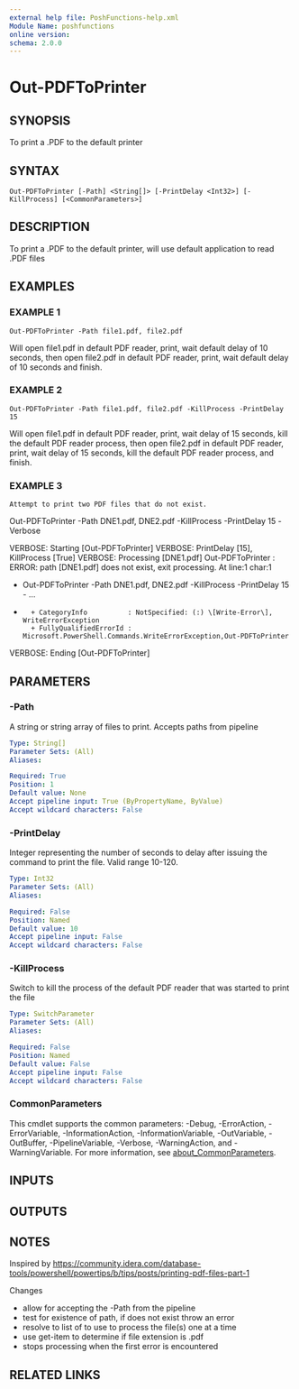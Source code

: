 ```yaml
---
external help file: PoshFunctions-help.xml
Module Name: poshfunctions
online version:
schema: 2.0.0
---
```


# Out-PDFToPrinter

## SYNOPSIS
To print a .PDF to the default printer

## SYNTAX

```
Out-PDFToPrinter [-Path] <String[]> [-PrintDelay <Int32>] [-KillProcess] [<CommonParameters>]
```

## DESCRIPTION
To print a .PDF to the default printer, will use default application to read .PDF files

## EXAMPLES

### EXAMPLE 1
```
Out-PDFToPrinter -Path file1.pdf, file2.pdf
```

Will open file1.pdf in default PDF reader, print, wait default delay of 10 seconds, then open file2.pdf in default
PDF reader, print, wait default delay of 10 seconds and finish.

### EXAMPLE 2
```
Out-PDFToPrinter -Path file1.pdf, file2.pdf -KillProcess -PrintDelay 15
```

Will open file1.pdf in default PDF reader, print, wait delay of 15 seconds, kill the default PDF reader process,
then open file2.pdf in default PDF reader, print, wait delay of 15 seconds, kill the default PDF reader process, and finish.

### EXAMPLE 3
```
Attempt to print two PDF files that do not exist.
```

Out-PDFToPrinter -Path DNE1.pdf, DNE2.pdf -KillProcess -PrintDelay 15 -Verbose

VERBOSE: Starting \[Out-PDFToPrinter\]
VERBOSE: PrintDelay \[15\], KillProcess \[True\]
VERBOSE: Processing \[DNE1.pdf\]
Out-PDFToPrinter : ERROR: path \[DNE1.pdf\] does not exist, exit processing.
At line:1 char:1
+ Out-PDFToPrinter -Path DNE1.pdf, DNE2.pdf -KillProcess -PrintDelay 15 - ...
+ ~~~~~~~~~~~~~~~~~~~~~~~~~~~~~~~~~~~~~~~~~~~~~~~~~~~~~~~~~~~~~~~~~~~~~
    + CategoryInfo          : NotSpecified: (:) \[Write-Error\], WriteErrorException
    + FullyQualifiedErrorId : Microsoft.PowerShell.Commands.WriteErrorException,Out-PDFToPrinter

VERBOSE: Ending \[Out-PDFToPrinter\]

## PARAMETERS

### -Path
A string or string array of files to print.
Accepts paths from pipeline

```yaml
Type: String[]
Parameter Sets: (All)
Aliases:

Required: True
Position: 1
Default value: None
Accept pipeline input: True (ByPropertyName, ByValue)
Accept wildcard characters: False
```

### -PrintDelay
Integer representing the number of seconds to delay after issuing the command to print the file.
Valid range 10-120.

```yaml
Type: Int32
Parameter Sets: (All)
Aliases:

Required: False
Position: Named
Default value: 10
Accept pipeline input: False
Accept wildcard characters: False
```

### -KillProcess
Switch to kill the process of the default PDF reader that was started to print the file

```yaml
Type: SwitchParameter
Parameter Sets: (All)
Aliases:

Required: False
Position: Named
Default value: False
Accept pipeline input: False
Accept wildcard characters: False
```

### CommonParameters
This cmdlet supports the common parameters: -Debug, -ErrorAction, -ErrorVariable, -InformationAction, -InformationVariable, -OutVariable, -OutBuffer, -PipelineVariable, -Verbose, -WarningAction, and -WarningVariable. For more information, see [about_CommonParameters](http://go.microsoft.com/fwlink/?LinkID=113216).

## INPUTS

## OUTPUTS

## NOTES
Inspired by https://community.idera.com/database-tools/powershell/powertips/b/tips/posts/printing-pdf-files-part-1

Changes
* allow for accepting the -Path from the pipeline
* test for existence of path, if does not exist throw an error
* resolve to list of to use to process the file(s) one at a time
* use get-item to determine if file extension is .pdf
* stops processing when the first error is encountered

## RELATED LINKS
